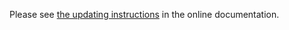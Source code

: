 Please see [the updating instructions](https://doc.znuny.org/znuny-7_1/releases/installupdate/update/update-7.1.html) in the online documentation.
